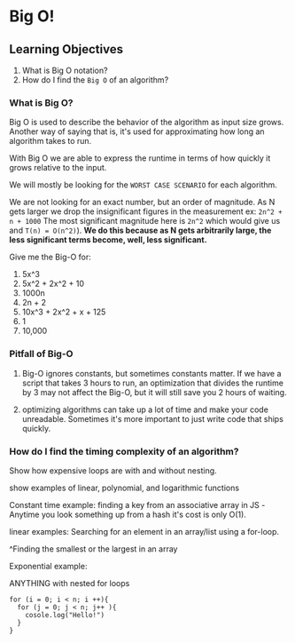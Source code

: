 # Big O!

## Learning Objectives
1. What is Big O notation?
1. How do I find the `Big O` of an algorithm?
<!-- 1. Why is this important? -->


### What is Big O?
Big O is used to describe the behavior of the algorithm as input size grows. Another way of saying that is, it's used for approximating how long an algorithm takes to run.

With Big O we are able to express the runtime in terms of how quickly it grows relative to the input.

We will mostly be looking for the `WORST CASE SCENARIO` for each algorithm.

We are not looking for an exact number, but an order of magnitude. As N gets larger we drop the insignificant figures in the measurement
ex: `2n^2 + n + 1000`
The most significant magnitude here is `2n^2` which would give us and `T(n) = O(n^2)`).
**We do this because as N gets arbitrarily large, the less significant terms become, well, less significant.**

Give me the Big-O for:
1. 5x^3
1. 5x^2 + 2x^2 + 10
1. 1000n
1. 2n + 2
1. 10x^3 + 2x^2 + x + 125
1. 1
1. 10,000

### Pitfall of Big-O
1. Big-O ignores constants, but sometimes constants matter. If we have a script that takes 3 hours to run, an optimization that divides the runtime by 3 may not affect the Big-O, but it will still save you 2 hours of waiting.

1. optimizing algorithms can take up a lot of time and make your code unreadable. Sometimes it's more important to just write code that ships quickly.

### How do I find the timing complexity of an algorithm?
Show how expensive loops are with and without nesting.

show examples of linear, polynomial, and logarithmic functions

Constant time example:
finding a key from an associative array in JS
-Anytime you look something up from a hash it's cost is only O(1).



linear examples:
Searching for an element in an array/list using a for-loop.

^Finding the smallest or the largest in an array

Exponential example:

ANYTHING with nested for loops

```
for (i = 0; i < n; i ++){
  for (j = 0; j < n; j++ ){
    cosole.log("Hello!")
  }
}
```
